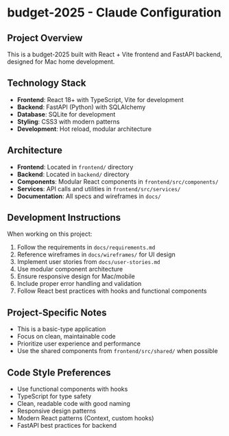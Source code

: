 # budget-2025 - Claude Configuration

## Project Overview
This is a budget-2025 built with React + Vite frontend and FastAPI backend, designed for Mac home development.

## Technology Stack
- **Frontend**: React 18+ with TypeScript, Vite for development
- **Backend**: FastAPI (Python) with SQLAlchemy
- **Database**: SQLite for development
- **Styling**: CSS3 with modern patterns
- **Development**: Hot reload, modular architecture

## Architecture
- **Frontend**: Located in `frontend/` directory
- **Backend**: Located in `backend/` directory
- **Components**: Modular React components in `frontend/src/components/`
- **Services**: API calls and utilities in `frontend/src/services/`
- **Documentation**: All specs and wireframes in `docs/`

## Development Instructions
When working on this project:
1. Follow the requirements in `docs/requirements.md`
2. Reference wireframes in `docs/wireframes/` for UI design
3. Implement user stories from `docs/user-stories.md`
4. Use modular component architecture
5. Ensure responsive design for Mac/mobile
6. Include proper error handling and validation
7. Follow React best practices with hooks and functional components

## Project-Specific Notes
- This is a basic-type application
- Focus on clean, maintainable code
- Prioritize user experience and performance
- Use the shared components from `frontend/src/shared/` when possible

## Code Style Preferences
- Use functional components with hooks
- TypeScript for type safety
- Clean, readable code with good naming
- Responsive design patterns
- Modern React patterns (Context, custom hooks)
- FastAPI best practices for backend
